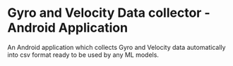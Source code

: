 # Gyro and Velocity Data collector - Android Application

An Android application which collects Gyro and Velocity data automatically 
into csv format ready to be used by any ML models. 
